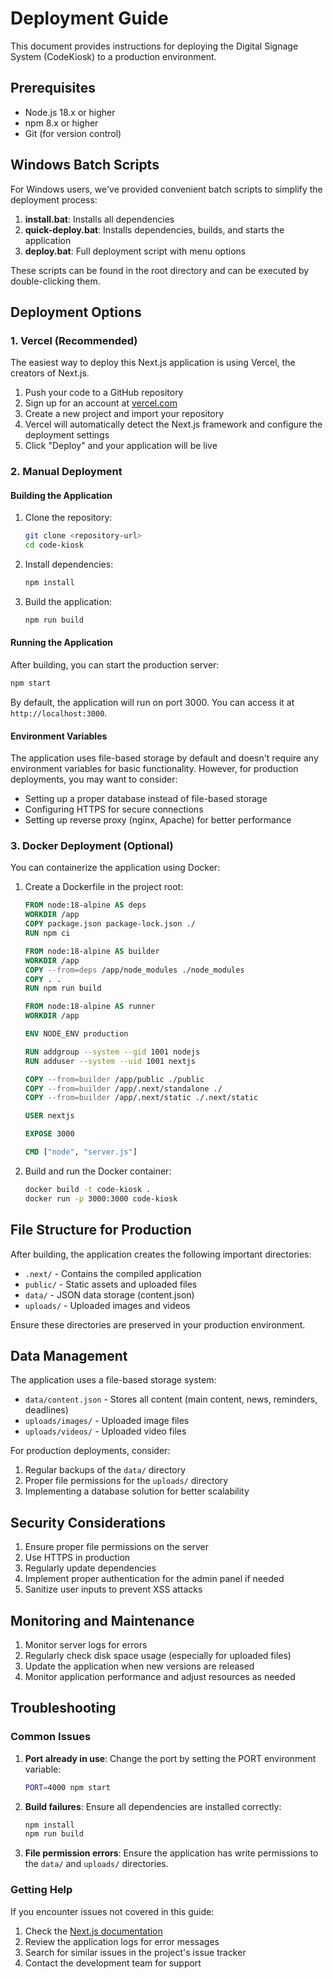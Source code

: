 # Deployment Guide

This document provides instructions for deploying the Digital Signage System (CodeKiosk) to a production environment.

## Prerequisites

- Node.js 18.x or higher
- npm 8.x or higher
- Git (for version control)

## Windows Batch Scripts

For Windows users, we've provided convenient batch scripts to simplify the deployment process:

1. **install.bat**: Installs all dependencies
2. **quick-deploy.bat**: Installs dependencies, builds, and starts the application
3. **deploy.bat**: Full deployment script with menu options

These scripts can be found in the root directory and can be executed by double-clicking them.

## Deployment Options

### 1. Vercel (Recommended)

The easiest way to deploy this Next.js application is using Vercel, the creators of Next.js.

1. Push your code to a GitHub repository
2. Sign up for an account at [vercel.com](https://vercel.com)
3. Create a new project and import your repository
4. Vercel will automatically detect the Next.js framework and configure the deployment settings
5. Click "Deploy" and your application will be live

### 2. Manual Deployment

#### Building the Application

1. Clone the repository:
   ```bash
   git clone <repository-url>
   cd code-kiosk
   ```

2. Install dependencies:
   ```bash
   npm install
   ```

3. Build the application:
   ```bash
   npm run build
   ```

#### Running the Application

After building, you can start the production server:

```bash
npm start
```

By default, the application will run on port 3000. You can access it at `http://localhost:3000`.

#### Environment Variables

The application uses file-based storage by default and doesn't require any environment variables for basic functionality. However, for production deployments, you may want to consider:

- Setting up a proper database instead of file-based storage
- Configuring HTTPS for secure connections
- Setting up reverse proxy (nginx, Apache) for better performance

### 3. Docker Deployment (Optional)

You can containerize the application using Docker:

1. Create a Dockerfile in the project root:
   ```dockerfile
   FROM node:18-alpine AS deps
   WORKDIR /app
   COPY package.json package-lock.json ./
   RUN npm ci

   FROM node:18-alpine AS builder
   WORKDIR /app
   COPY --from=deps /app/node_modules ./node_modules
   COPY . .
   RUN npm run build

   FROM node:18-alpine AS runner
   WORKDIR /app

   ENV NODE_ENV production

   RUN addgroup --system --gid 1001 nodejs
   RUN adduser --system --uid 1001 nextjs

   COPY --from=builder /app/public ./public
   COPY --from=builder /app/.next/standalone ./
   COPY --from=builder /app/.next/static ./.next/static

   USER nextjs

   EXPOSE 3000

   CMD ["node", "server.js"]
   ```

2. Build and run the Docker container:
   ```bash
   docker build -t code-kiosk .
   docker run -p 3000:3000 code-kiosk
   ```

## File Structure for Production

After building, the application creates the following important directories:

- `.next/` - Contains the compiled application
- `public/` - Static assets and uploaded files
- `data/` - JSON data storage (content.json)
- `uploads/` - Uploaded images and videos

Ensure these directories are preserved in your production environment.

## Data Management

The application uses a file-based storage system:

- `data/content.json` - Stores all content (main content, news, reminders, deadlines)
- `uploads/images/` - Uploaded image files
- `uploads/videos/` - Uploaded video files

For production deployments, consider:

1. Regular backups of the `data/` directory
2. Proper file permissions for the `uploads/` directory
3. Implementing a database solution for better scalability

## Security Considerations

1. Ensure proper file permissions on the server
2. Use HTTPS in production
3. Regularly update dependencies
4. Implement proper authentication for the admin panel if needed
5. Sanitize user inputs to prevent XSS attacks

## Monitoring and Maintenance

1. Monitor server logs for errors
2. Regularly check disk space usage (especially for uploaded files)
3. Update the application when new versions are released
4. Monitor application performance and adjust resources as needed

## Troubleshooting

### Common Issues

1. **Port already in use**: Change the port by setting the PORT environment variable:
   ```bash
   PORT=4000 npm start
   ```

2. **Build failures**: Ensure all dependencies are installed correctly:
   ```bash
   npm install
   npm run build
   ```

3. **File permission errors**: Ensure the application has write permissions to the `data/` and `uploads/` directories.

### Getting Help

If you encounter issues not covered in this guide:

1. Check the [Next.js documentation](https://nextjs.org/docs)
2. Review the application logs for error messages
3. Search for similar issues in the project's issue tracker
4. Contact the development team for support